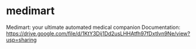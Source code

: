 # medimart
Medimart: your ultimate automated medical  companion
Documentation: https://drive.google.com/file/d/1KtY3Dij1Dd2usLHHAtfh97fDxtIvn9Ne/view?usp=sharing
